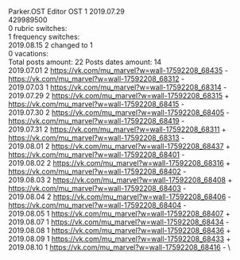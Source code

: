 Parker.OST	Editor OST 1 2019.07.29\
429989500\
0 rubric switches:\
1 frequency switches:\
2019.08.15 2 changed to 1 \
0 vacations:\
Total posts amount: 22	Posts dates amount: 14\
2019.07.01 2 https://vk.com/mu_marvel?w=wall-17592208_68435 - https://vk.com/mu_marvel?w=wall-17592208_68312 - \
2019.07.03 1 https://vk.com/mu_marvel?w=wall-17592208_68314 - \
2019.07.29 2 https://vk.com/mu_marvel?w=wall-17592208_68315 + https://vk.com/mu_marvel?w=wall-17592208_68415 - \
2019.07.30 2 https://vk.com/mu_marvel?w=wall-17592208_68405 - https://vk.com/mu_marvel?w=wall-17592208_68419 - \
2019.07.31 2 https://vk.com/mu_marvel?w=wall-17592208_68311 + https://vk.com/mu_marvel?w=wall-17592208_68313 - \
2019.08.01 2 https://vk.com/mu_marvel?w=wall-17592208_68437 + https://vk.com/mu_marvel?w=wall-17592208_68401 - \
2019.08.02 2 https://vk.com/mu_marvel?w=wall-17592208_68316 + https://vk.com/mu_marvel?w=wall-17592208_68402 - \
2019.08.03 2 https://vk.com/mu_marvel?w=wall-17592208_68408 + https://vk.com/mu_marvel?w=wall-17592208_68403 - \
2019.08.04 2 https://vk.com/mu_marvel?w=wall-17592208_68406 - https://vk.com/mu_marvel?w=wall-17592208_68404 - \
2019.08.05 1 https://vk.com/mu_marvel?w=wall-17592208_68407 + \
2019.08.07 1 https://vk.com/mu_marvel?w=wall-17592208_68434 - \
2019.08.08 1 https://vk.com/mu_marvel?w=wall-17592208_68436 + \
2019.08.09 1 https://vk.com/mu_marvel?w=wall-17592208_68433 + \
2019.08.10 1 https://vk.com/mu_marvel?w=wall-17592208_68416 - \
